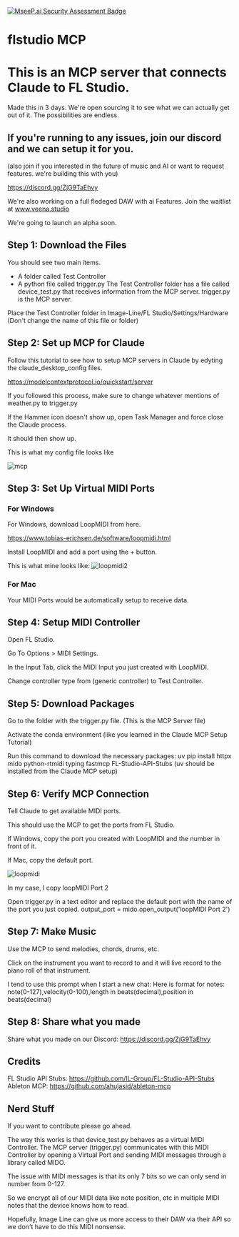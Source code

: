 [![MseeP.ai Security Assessment Badge](https://mseep.net/pr/veenastudio-flstudio-mcp-badge.png)](https://mseep.ai/app/veenastudio-flstudio-mcp)

# flstudio MCP

# This is an MCP server that connects Claude to FL Studio.
Made this in 3 days. We're open sourcing it to see what we can actually get out of it. The possibilities are endless.

## If you're running to any issues, join our discord and we can setup it for you.
(also join if you interested in the future of music and AI or want to request features. we're building this with you)

https://discord.gg/ZjG9TaEhvy

We're also working on a full fledeged DAW with ai Features. Join the waitlist at www.veena.studio

We're going to launch an alpha soon.


## Step 1: Download the Files
You should see two main items.

- A folder called Test Controller
- A python file called trigger.py
The Test Controller folder has a file called device_test.py that receives information from the MCP server.
trigger.py is the MCP server.

Place the Test Controller folder in Image-Line/FL Studio/Settings/Hardware (Don't change the name of this file or folder)

## Step 2: Set up MCP for Claude
Follow this tutorial to see how to setup MCP servers in Claude by edyting the claude_desktop_config files.

https://modelcontextprotocol.io/quickstart/server

If you followed this process, make sure to change whatever mentions of weather.py to trigger.py

If the Hammer icon doesn't show up, open Task Manager and force close the Claude process.

It should then show up.

This is what my config file looks like

![mcp](https://github.com/user-attachments/assets/e8e609f7-eaa4-469b-9140-c05b5a9bf242)

## Step 3: Set Up Virtual MIDI Ports

### For Windows
For Windows, download LoopMIDI from here.

https://www.tobias-erichsen.de/software/loopmidi.html

Install LoopMIDI and add a port using the + button.

This is what mine looks like:
![loopmidi2](https://github.com/user-attachments/assets/fdc2770f-e07a-4b19-824b-56de8a4aa2c3)

### For Mac
Your MIDI Ports would be automatically setup to receive data.

## Step 4: Setup MIDI Controller
Open FL Studio.

Go To Options > MIDI Settings.

In the Input Tab, click the MIDI Input you just created with LoopMIDI.

Change controller type from (generic controller) to Test Controller.

## Step 5: Download Packages
Go to the folder with the trigger.py file. (This is the MCP Server file)

Activate the conda environment (like you learned in the Claude MCP Setup Tutorial)

Run this command to download the necessary packages: uv pip install httpx mido python-rtmidi typing fastmcp FL-Studio-API-Stubs
(uv should be installed from the Claude MCP setup)

## Step 6: Verify MCP Connection
Tell Claude to get available MIDI ports.

This should use the MCP to get the ports from FL Studio.

If Windows, copy the port you created with LoopMIDI and the number in front of it.

If Mac, copy the default port.

![loopmidi](https://github.com/user-attachments/assets/a14b0aaa-5127-47c9-b041-fcb5a70339d9)

In my case, I copy loopMIDI Port 2

Open trigger.py in a text editor and replace the default port with the name of the port you just copied.
output_port = mido.open_output('loopMIDI Port 2') 


## Step 7: Make Music
Use the MCP to send melodies, chords, drums, etc.

Click on the instrument you want to record to and it will live record to the piano roll of that instrument.

I tend to use this prompt when I start a new chat: Here is format for notes: note(0-127),velocity(0-100),length in beats(decimal),position in beats(decimal)

## Step 8: Share what you made
Share what you made on our Discord: https://discord.gg/ZjG9TaEhvy

## Credits
FL Studio API Stubs: https://github.com/IL-Group/FL-Studio-API-Stubs
Ableton MCP: https://github.com/ahujasid/ableton-mcp

## Nerd Stuff
If you want to contribute please go ahead. 

The way this works is that device_test.py behaves as a virtual MIDI Controller.
The MCP server (trigger.py) communicates with this MIDI Controller by opening a Virtual Port and sending MIDI messages through a library called MIDO.

The issue with MIDI messages is that its only 7 bits so we can only send in number from 0-127.

So we encrypt all of our MIDI data like note position, etc in multiple MIDI notes that the device knows how to read.

Hopefully, Image Line can give us more access to their DAW via their API so we don't have to do this MIDI nonsense.


